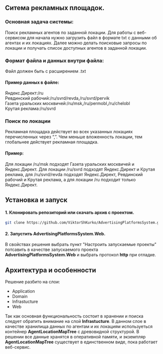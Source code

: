 ## Ситема рекламных площадок.

### Основная задача системы:
Поиск рекламных агентов по заданной локации. Для работы с веб-сервисом для начала нужно загрузить файл в формате txt c данными об агентах и их локациях.
Далее можно делать поисковые запросы по локации и получать список доступных агентов в заданной локации.

### Формат файла и данных внутри файла:
Файл должен быть с расширением .txt 
#### Пример данных в файле:
Яндекс.Директ:/ru  
Ревдинский рабочий:/ru/svrd/revda,/ru/svrd/pervik  
Газета уральских москвичей:/ru/msk,/ru/permobl,/ru/chelobl  
Крутая реклама:/ru/svrd  

### Поиск по локации
Рекламная площадка действует во всех указанных локациях перечисленных через “,”.
Чем меньше вложенность локации, тем глобальнее действует рекламная площадка.
#### Пример:  
Для локации /ru/msk подходят Газета уральских москвичей и Яндекс.Директ.
Для локации /ru/svrd подходят Яндекс.Директ и Крутая реклама, для /ru/svrd/revda
подходят Яндекс.Директ, Ревдинский рабочий и Крутая реклама, а для локации /ru
подходит только Яндекс.Директ.

## Установка и запуск
#### 1. Клонировать репозиторий или скачать архив с проектом.
```bash
git clone https://github.com/ViktorShKurko/AdvertisingPlatformsSystem.git
```
#### 2. Запустить AdvertisingPlatformsSystem.Web.
В свойствах решения выбрать пункт "Настроить запускаемые проекты" потсавить в качестве запускаемого проекта **AdvertisingPlatformsSystem.Web** и выбрать протокол **http** при отладке.
## Архитектура и особенности
Решение разбито на слои:
- Application
- Domain
- Infrastucture
- Web

Так как основная функциональность состоит в хранении и поиска следует обратить внимание на слой **Infrastucture**. В данном слое в качестве хранилища данных по агентам и их локациям используеться контейнер **AgentLocationMapTree** с древовидной структурой. В решении все данные хранятся в оперативной памяти, и экземпляр **AgentLocationMapTree** существует в единственном виде, пока работает веб-сервис.
